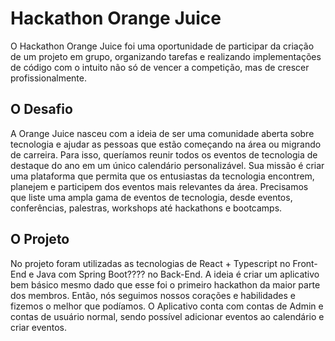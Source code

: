 # Hackathon Orange Juice
O Hackathon Orange Juice foi uma oportunidade de participar da criação de um projeto em grupo, organizando tarefas e realizando implementações de código com o intuito não só de vencer a competição, mas de crescer profissionalmente.

## O Desafio
A Orange Juice nasceu com a ideia de ser
uma comunidade aberta sobre tecnologia e
ajudar as pessoas que estão começando na
área ou migrando de carreira.
Para isso, queríamos reunir todos os eventos
de tecnologia de destaque do ano em um
único calendário personalizável. Sua missão
é criar uma plataforma que permita que os
entusiastas da tecnologia encontrem,
planejem e participem dos eventos mais
relevantes da área.
Precisamos que liste uma ampla gama de
eventos de tecnologia, desde eventos,
conferências, palestras, workshops até
hackathons e bootcamps.

## O Projeto
No projeto foram utilizadas as tecnologias de React + Typescript no Front-End e Java com Spring Boot???? no Back-End. 
A ideia é criar um aplicativo bem básico mesmo dado que esse foi o primeiro hackathon da maior parte dos membros. Então, nós seguimos nossos corações e habilidades e fizemos o melhor que podíamos. O Aplicativo conta com contas de Admin e contas de usuário normal, sendo possível adicionar eventos ao calendário e criar eventos.

